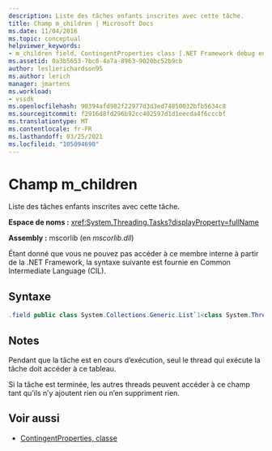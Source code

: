 ```yaml
---
description: Liste des tâches enfants inscrites avec cette tâche.
title: Champ m_children | Microsoft Docs
ms.date: 11/04/2016
ms.topic: conceptual
helpviewer_keywords:
- m_children field, ContingentProperties class [.NET Framework debug engines]
ms.assetid: 0a3b5653-7bc0-4a7a-8963-9020bc52b9cb
author: leslierichardson95
ms.author: lerich
manager: jmartens
ms.workload:
- vssdk
ms.openlocfilehash: 90394afd982f22977d3d3ed74850032bfb5634c8
ms.sourcegitcommit: f2916d8fd296b92cc402597d1d1eecda4f6cccbf
ms.translationtype: MT
ms.contentlocale: fr-FR
ms.lasthandoff: 03/25/2021
ms.locfileid: "105094690"
---
```

# <a name="m_children-field"></a>Champ m_children
Liste des tâches enfants inscrites avec cette tâche.

 **Espace de noms :** <xref:System.Threading.Tasks?displayProperty=fullName>

 **Assembly :** mscorlib (en *mscorlib.dll*)

 Étant donné que vous ne pouvez pas accéder à ce membre interne à partir de la .NET Framework, la syntaxe suivante est fournie en Common Intermediate Language (CIL).

## <a name="syntax"></a>Syntaxe

```csharp
.field public class System.Collections.Generic.List`1<class System.Threading.Tasks.Task> m_children
```

## <a name="remarks"></a>Notes
 Pendant que la tâche est en cours d’exécution, seul le thread qui exécute la tâche doit accéder à ce tableau.

 Si la tâche est terminée, les autres threads peuvent accéder à ce champ tant qu’ils n’y ajoutent rien ou n’en suppriment rien.

## <a name="see-also"></a>Voir aussi
- [ContingentProperties, classe](../../extensibility/debugger/contingentproperties-class-internal-members.md)
